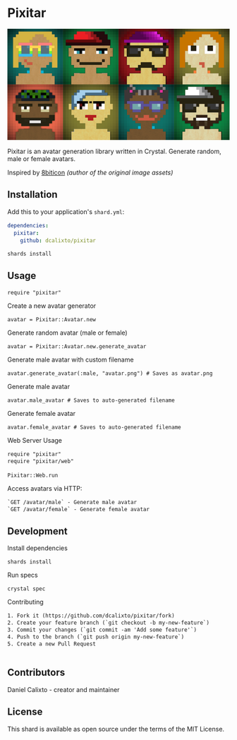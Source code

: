 # Pixitar

![Pixitar Avatar Example](./src/avatars.png)

Pixitar is an avatar generation library written in Crystal. Generate random, male or female avatars.

Inspired by [8biticon](https://github.com/matveyco/8biticon) _(author of the original image assets)_

## Installation

Add this to your application's `shard.yml`:

```yaml
dependencies:
  pixitar:
    github: dcalixto/pixitar
```

```crystal
shards install
```

## Usage

```crystal
require "pixitar"
```

Create a new avatar generator

```crystal
avatar = Pixitar::Avatar.new
```

Generate random avatar (male or female)

```crystal
avatar = Pixitar::Avatar.new.generate_avatar
```

Generate male avatar with custom filename

```crystal
avatar.generate_avatar(:male, "avatar.png") # Saves as avatar.png
```

Generate male avatar

```crystal
avatar.male_avatar # Saves to auto-generated filename
```

Generate female avatar

```crystal
avatar.female_avatar # Saves to auto-generated filename
```

Web Server Usage

```crystal
require "pixitar"
require "pixitar/web"

Pixitar::Web.run

```

Access avatars via HTTP:

```crystal
`GET /avatar/male` - Generate male avatar
`GET /avatar/female` - Generate female avatar

```

## Development

Install dependencies

```crystal
shards install

```

Run specs

```crystal
crystal spec

```

Contributing

```crystal
1. Fork it (https://github.com/dcalixto/pixitar/fork)
2. Create your feature branch (`git checkout -b my-new-feature`)
3. Commit your changes (`git commit -am 'Add some feature'`)
4. Push to the branch (`git push origin my-new-feature`)
5. Create a new Pull Request


```

## Contributors

Daniel Calixto - creator and maintainer

## License

This shard is available as open source under the terms of the MIT License.
